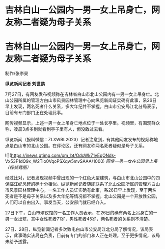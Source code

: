 # 吉林白山一公园内一男一女上吊身亡，网友称二者疑为母子关系

# 吉林白山一公园内一男一女上吊身亡，网友称二者疑为母子关系

制作/张李昊

**纵览新闻记者 刘世鹏**

7月27日，有网友发布视频称在吉林省白山市北山公园内有一男一女上吊身亡。北山公园所属的管理方白山市风景园林管理中心向纵览新闻证实确有此事，系26日早上发现，两名死者什么关系，多大年纪并不掌握。白山市公安局江北分局表示，目前有专门部门正在处理此事。

网传视频显示，上述一男一女上吊身亡地点位于一处长亭里。视频里，有围观群众称，凌晨3点多到就看到亭子里有人，但没敢过去看。

纵览新闻（报料微信：ZLXWBL2023）记者注意到，有其他网友发布的视频称地点是白山市的北山公园。在评论区，还有网友称两名死者疑似是母子关系。

![](https://inews.gtimg.com/om_bt/OdcWk71yEgONds-
Vx53F1dQ9x_W2Tio0VqoPSXqw5mvSAAA/1000) _网传一男一女在公园里上吊（视频截图）_

经过比对，记者发现视频中曾出现的一个红色大型建筑，与白山市北山公园中的四保临江纪念碑的确十分相似。纵览新闻记者随即联系了北山公园所属的管理方白山市风景园林管理中心，一名工作人员证实确有此事，系26日早上发现，至于两名死者是不是母子关系以及多大年纪等情况都不掌握。北山公园是一个开放性公园，人们可以自由出入。事发当天，公安部门就已经介入。

27日下午，白山市殡仪馆的一名工作人员表示，在26日的确有两名上吊身亡的一男一女出殡，其中女性死者71岁，男性死者45岁，两名死者的关系则不清楚。

27日、28日，纵览新闻记者多次致电白山市公安局江北分局了解情况，该局表示，此事确实该局在负责，目前有专门的部门和人正在处理，至于更多情况，该局未给予透露。

